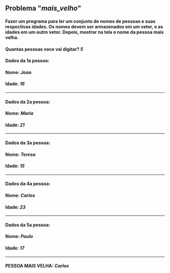 ## Problema "**_mais_velho_**" 
#### Fazer um programa para ler um conjunto de nomes de pessoas e suas respectivas idades. Os nomes devem ser armazenados em um vetor, e as idades em um outro vetor. Depois, mostrar na tela o nome da pessoa mais velha. 

#### Quantas pessoas voce vai digitar? **_5_**
#### Dados da 1a pessoa: 
#### Nome: **_Joao_**
#### Idade: **_16_**
-----
#### Dados da 2a pessoa: 
#### Nome: **_Maria_**
#### Idade: **_21_**
----
#### Dados da 3a pessoa: 
#### Nome: **_Teresa_**
#### Idade: **_15_**
----
#### Dados da 4a pessoa: 
#### Nome: **_Carlos_**
#### Idade: **_23_**
----
#### Dados da 5a pessoa: 
#### Nome: **_Paulo_**
#### Idade: **_17_**
----
#### PESSOA MAIS VELHA: **_Carlos_** 